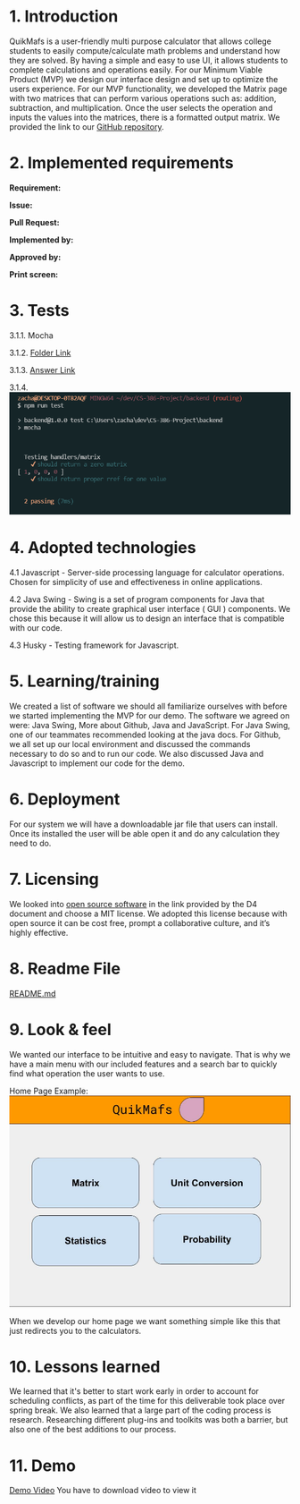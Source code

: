 # 1. Introduction
QuikMafs is a user-friendly multi purpose calculator that allows college students to easily compute/calculate math problems and understand how they are solved. By having a simple and easy to use UI, it allows students to complete calculations and operations easily. For our Minimum Viable Product (MVP) we design our interface design and set up to optimize the users experience. For our MVP functionality, we developed the Matrix page with two matrices that can perform various operations such as: addition, subtraction, and multiplication. Once the user selects the operation and inputs the values into the matrices, there is a formatted output matrix. 
We provided the link to our [GitHub repository](https://github.com/ZaderRox1111/CS-386-Project). 

# 2. Implemented requirements
**Requirement:** 

**Issue:** 

**Pull Request:** 

**Implemented by:** 

**Approved by:** 

**Print screen:** 

# 3. Tests
3.1.1. Mocha 

3.1.2. [Folder Link](https://github.com/ZaderRox1111/CS-386-Project/tree/test/backend/test) 

3.1.3. [Answer Link](https://github.com/ZaderRox1111/CS-386-Project/blob/test/backend/src/handlers/matrix.js)

3.1.4. ![Picture](https://github.com/ZaderRox1111/CS-386-Project/blob/test/deliverables/UnitTestSC.png)

# 4. Adopted technologies
4.1 Javascript - Server-side processing language for calculator operations. Chosen for simplicity of use and effectiveness in online applications.

4.2 Java Swing - Swing is a set of program components for Java that provide the ability to create graphical user interface ( GUI ) components. We chose this because it will allow us to design an interface that is compatible with our code.

4.3 Husky - Testing framework for Javascript.

# 5. Learning/training
We created a list of software we should all familiarize ourselves with before we started implementing the MVP for our demo. The software we agreed on were: Java Swing, More about Github, Java and JavaScript. For Java Swing, one of our teammates recommended looking at the java docs. For Github, we all set up our local environment and discussed the commands necessary to do so and to run our code. We also discussed Java and Javascript to implement our code for the demo.

# 6. Deployment 
For our system we will have a downloadable jar file that users can install. Once its installed the user will be able open it and do any calculation they need to do.

# 7. Licensing
We looked into [open source software](http://redhat.slides.com/glikins/open-source-licensing-101#/) in the link provided by the D4 document and choose a MIT license. We adopted this license because with open source it can be cost free, prompt a collaborative culture, and it’s highly effective.

# 8. Readme File
[README.md](https://github.com/ZaderRox1111/CS-386-Project/blob/test/README.md)

# 9. Look & feel
We wanted our interface to be intuitive and easy to navigate. That is why we have a main menu with our included features and a search bar to quickly find what operation the user wants to use.

Home Page Example:
![](https://github.com/ZaderRox1111/CS-386-Project/blob/test/deliverables/Home%20Page.jpg)

When we develop our home page we want something simple like this that just redirects you to the calculators. 

# 10. Lessons learned
We learned that it's better to start work early in order to account for scheduling conflicts, as part of the time for this deliverable took place over spring break. We also learned that a large part of the coding process is research. Researching different plug-ins and toolkits was both a barrier, but also one of the best additions to our process.

# 11. Demo
[Demo Video](https://github.com/ZaderRox1111/CS-386-Project/blob/test/deliverables/2022-03-20%2022-36-20.mp4) You have to download video to view it
